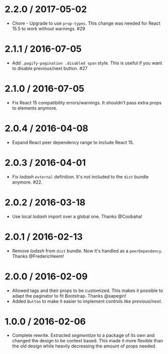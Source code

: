 2.2.0 / 2017-05-02
==================

  * Chore - Upgrade to use `prop-types`. This change was needed for React 15.5 to work without warnings. #29

2.1.1 / 2016-07-05
==================

  * Add `.pagify-pagination .disabled span` style. This is useful if you want to disable previous/next button. #27

2.1.0 / 2016-07-05
==================

  * Fix React 15 compatibility errors/warnings. It shouldn't pass extra props to elements anymore.

2.0.4 / 2016-04-08
==================

  * Expand React peer dependency range to include React 15.

2.0.3 / 2016-04-01
==================

  * Fix *lodash* `external` definition. It's not included to the `dist` bundle anymore. #22.

2.0.2 / 2016-03-18
==================

  * Use local *lodash* import over a global one. Thanks @Coobaha!

2.0.1 / 2016-02-13
==================

  * Remove *lodash* from `dist` bundle. Now it's handled as a `peerDependency`. Thanks @FredericHeem!

2.0.0 / 2016-02-09
==================

  * Allowed tags and their props to be customized. This makes it possible to adapt the paginator to fit Bootstrap. Thanks @sapegin!
  * Added `Button` to make it easier to implement controls like *previous*/*next*.

1.0.0 / 2016-02-06
==================

  * Complete rewrite. Extracted *segmentize* to a package of its own and changed the design to be context based. This made it more flexible than the old design while heavily decreasing the amount of props needed.
